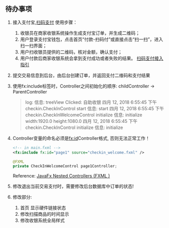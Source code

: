 ## 待办事项

1. 接入支付宝,[扫码支付](https://docs.open.alipay.com/194) 
	使用步骤：
	1. 收银员在商家收银系统操作生成支付宝订单，并生成二维码；
	2. 用户登录支付宝钱包，点击首页“付款-扫码付”或直接点击“扫一扫”，进入扫一扫界面；
	3. 用户扫收银员提供的二维码，核对金额，确认支付；
	4. 用户付款后商家收银系统会拿到支付成功或者失败的结果。
	[扫码支付接入指引](https://docs.open.alipay.com/194/106078)
	
2. 提交交易信息到后台，由后台创建订单，并返回支付二维码和支付结果

3. 使用fx:include标签时，Controller之间初始化的顺序: childController -> ParentController
	> log:
	信息: treeView Clicked: 自助收银
	四月 12, 2018 6:55:45 下午 checkin.CheckInControl start
	信息: start
	四月 12, 2018 6:55:45 下午 checkin.CheckInWelcomeControl initialize
	信息: initialize width:1920.0 height:1080.0
	四月 12, 2018 6:55:45 下午 checkin.CheckInControl initialize
	信息: initialize

4. Controller变量的命名必须是<fx:id>Controller格式, 否则无法正常工作！
	```xml
	<!-- in main.fxml -->
	<fx:include fx:id="page1" source="checkin_welcome.fxml" />
	```
	```java
	@FXML
	private CheckInWelcomeControl page1Controller;
	```
	Reference: [JavaFx Nested Controllers (FXML <include>)](https://stackoverflow.com/questions/12543487/javafx-nested-controllers-fxml-include)
	
5. 修改退出当前交易支付时，需要修改后台数据库中订单的状态!

6. 修改部分:
	1. 首页 显示硬件链接状态
	2. 修改扫描商品的时间显示
	3. 修改收银系统全局样式